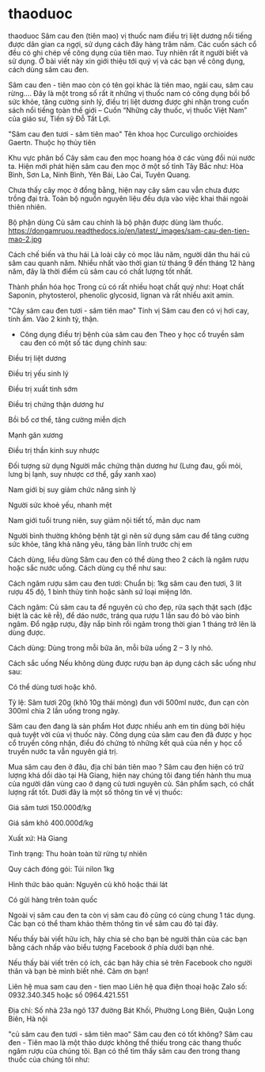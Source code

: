 # thaoduoc
thaoduoc
Sâm cau đen (tiên mao) vị thuốc nam điều trị liệt dương nổi tiếng được dân gian ca ngợi, sử dụng cách đây hàng trăm năm. Các cuốn sách cổ đều có ghi chép về công dụng của tiên mao. Tuy nhiên rất ít người biết và sử dụng. Ở bài viết này xin giới thiệu tới quý vị và các bạn về công dụng, cách dùng sâm cau đen.

Sâm cau đen - tiên mao còn có tên gọi khác là tiên mao, ngải cau, sâm cau rừng…. Đây là một trong số rất ít những vị thuốc nam có công dụng bồi bổ sức khỏe, tăng cường sinh lý, điều trị liệt dương được ghi nhận trong cuốn sách nổi tiếng toàn thế giới – Cuốn “Những cây thuốc, vị thuốc Việt Nam” của giáo sư, Tiến sỹ Đỗ Tất Lợi.


"Sâm cau đen tươi - sâm tiên mao"
Tên khoa học
Curculigo orchioides Gaertn. Thuộc họ thủy tiên

Khu vực phân bố
Cây sâm cau đen mọc hoang hóa ở các vùng đồi núi nước ta. Hiện mới phát hiện sâm cau đen mọc ở một số tỉnh Tây Bắc như: Hòa Bình, Sơn La, Ninh Bình, Yên Bái, Lào Cai, Tuyên Quang.

Chưa thấy cây mọc ở đồng bằng, hiện nay cây sâm cau vẫn chưa được trồng đại trà. Toàn bộ nguồn nguyên liệu đều dựa vào việc khai thái ngoài thiên nhiên.

Bộ phận dùng
Củ sâm cau chính là bộ phận được dùng làm thuốc.
https://dongamruou.readthedocs.io/en/latest/_images/sam-cau-den-tien-mao-2.jpg

Cách chế biến và thu hái
Là loài cây cỏ mọc lâu năm, người dân thu hái củ sâm cau quanh năm. Nhiều nhất vào thời gian từ tháng 9 đến tháng 12 hàng năm, đây là thời điểm củ sâm cau có chất lượng tốt nhất.

Thành phần hóa học
Trong củ có rất nhiều hoạt chất quý như: Hoạt chất Saponin, phytosterol, phenolic glycosid, lignan và rất nhiều axit amin.

"Cây sâm cau đen tươi - sâm tiên mao"
Tính vị
Sâm cau đen có vị hơi cay, tính ấm. Vào 2 kinh tỳ, thận.

* Công dụng điều trị bệnh của sâm cau đen
Theo y học cổ truyền sâm cau đen có một số tác dụng chính sau:

Điều trị liệt dương

Điều trị yếu sinh lý

Điều trị xuất tinh sớm

Điều trị chứng thận dương hư

Bồi bổ cơ thể, tăng cường miễn dịch

Mạnh gân xương

Điều trị thần kinh suy nhược

Đối tượng sử dụng
Người mắc chứng thận dương hư (Lưng đau, gối mỏi, lưng bị lạnh, suy nhược cơ thể, gầy xanh xao)

Nam giới bị suy giảm chức năng sinh lý

Người sức khoẻ yếu, nhanh mệt

Nam giới tuổi trung niên, suy giảm nội tiết tố, mãn dục nam

Người bình thường không bệnh tật gì nên sử dụng sâm cau để tăng cường sức khỏe, tăng khả năng yêu, tăng bản lĩnh trước chị em

Cách dùng, liều dùng
Sâm cau đen có thể dùng theo 2 cách là ngâm rượu hoặc sắc nước uống. Cách dùng cụ thể như sau:

Cách ngâm rượu sâm cau đen tươi:
Chuẩn bị: 1kg sâm cau đen tươi, 3 lít rượu 45 độ, 1 bình thủy tinh hoặc sành sứ loại miệng lớn.

Cách ngâm: Củ sâm cau ta để nguyên củ cho đẹp, rửa sạch thật sạch (đặc biệt là các kẽ rễ), để dáo nước, tráng qua rượu 1 lần sau đó bỏ vào bình ngâm. Đổ ngập rượu, đậy nắp bình rồi ngâm trong thời gian 1 tháng trở lên là dùng được.

Cách dùng: Dùng trong mỗi bữa ăn, mỗi bữa uống 2 – 3 ly nhỏ.

Cách sắc uống
Nếu không dùng được rượu bạn áp dụng cách sắc uống như sau:

Có thể dùng tươi hoặc khô.

Tỷ lệ: Sâm tươi 20g (khô 10g thái mỏng) đun với 500ml nước, đun cạn còn 300ml chia 2 lần uống trong ngày.

Sâm cau đen đang là sản phẩm Hot được nhiều anh em tin dùng bởi hiệu quả tuyệt vời của vị thuốc này. Công dụng của sâm cau đen đã được y học cổ truyền công nhận, điều đó chứng tỏ những kết quả của nền y học cổ truyền nước ta vẫn nguyên giá trị.

Mua sâm cau đen ở đâu, địa chỉ bán tiên mao ?
Sâm cau đen hiện có trữ lượng khá dồi dào tại Hà Giang, hiện nay chúng tôi đang tiến hành thu mua của người dân vùng cao ở dạng củ tươi nguyên củ. Sản phẩm sạch, có chất lượng rất tốt. Dưới đây là một số thông tin về vị thuốc:

Giá sâm tươi 150.000đ/kg

Giá sâm khô 400.000đ/kg

Xuất xứ: Hà Giang

Tình trạng: Thu hoàn toàn từ rừng tự nhiên

Quy cách đóng gói: Túi nilon 1kg

Hình thức bảo quản: Nguyên củ khô hoặc thái lát

Có gửi hàng trên toàn quốc

Ngoài vị sâm cau đen ta còn vị sâm cau đỏ cũng có cùng chung 1 tác dụng. Các bạn có thể tham khảo thêm thông tin về sâm cau đỏ tại đây.

Nếu thấy bài viết hữu ích, hãy chia sẻ cho bạn bè người thân của các bạn bằng cách nhấp vào biểu tượng Facebook ở phía dưới bạn nhé.

Nếu thấy bài viết trên có ích, các bạn hãy chia sẻ trên Facebook cho người thân và bạn bè mình biết nhé. Cảm ơn bạn!

Liên hệ mua sam cau den - tien mao
Liên hệ qua điện thoại hoặc Zalo số: 0932.340.345 hoặc số 0964.421.551

Địa chỉ: Số nhà 23a ngõ 137 đường Bát Khối, Phường Long Biên, Quận Long Biên, Hà nội

"củ sâm cau đen tươi - sâm tiên mao"
Sâm cau đen có tốt không?
Sâm cau đen - Tiên mao là một thảo dược không thể thiếu trong các thang thuốc ngâm rượu của chúng tôi. Bạn có thể tìm thấy sâm cau đen trong thang thuốc của chúng tôi như:
